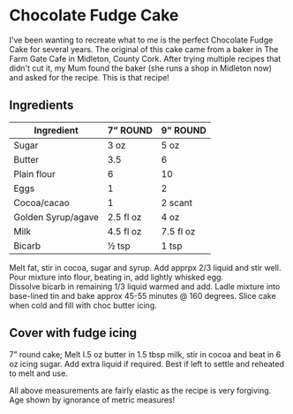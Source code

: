 # Chocolate Fudge Cake 

I've been wanting to recreate what to me is the perfect Chocolate Fudge Cake for several years.
The original of this cake came from a baker in The Farm Gate Cafe in Midleton, County Cork. 
After trying multiple recipes that didn't cut it, my Mum found the baker (she runs a shop
in Midleton now) and asked for the recipe. This is that recipe!

## Ingredients

| Ingredient | 7” ROUND | 9” ROUND |
|---|---|---|
| Sugar | 3 oz | 5 oz |
| Butter | 3.5 | 6 |
| Plain flour | 6 | 10 |
| Eggs | 1 | 2 |
| Cocoa/cacao | 1 | 2  scant |
| Golden Syrup/agave | 2.5 fl oz | 4 oz |
| Milk | 4.5 fl oz | 7.5 fl oz |
| Bicarb | ½ tsp | 1  tsp |

Melt fat, stir in cocoa, sugar and syrup.  Add apprpx 2/3 liquid and stir well.  
Pour mixture into flour, beating in, add lightly whisked egg.  
Dissolve bicarb in remaining 1/3 liquid warmed and add.
Ladle mixture into base-lined tin and bake approx 45-55 minutes @ 160 degrees.
Slice cake when cold and fill with choc butter icing.

## Cover with fudge icing
7”  round cake;   Melt  I.5 oz butter in 1.5 tbsp milk, stir in cocoa and beat in 6 oz icing sugar.  Add extra liquid if required.
Best if left to settle and reheated to melt and use.

All above measurements are fairly elastic as the recipe is very forgiving.  Age shown by ignorance of metric measures!  
